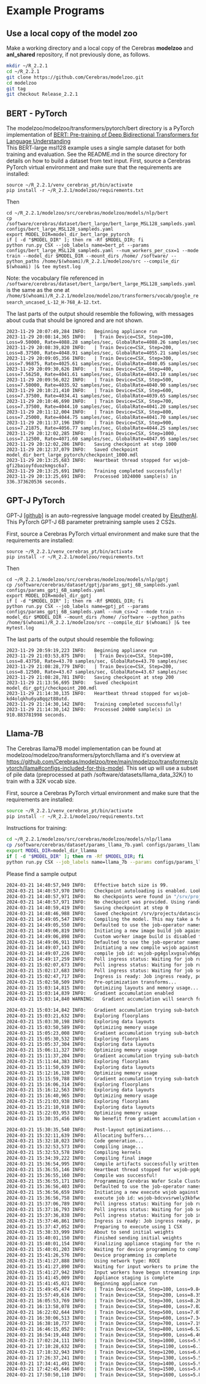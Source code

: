 # Example Programs

## Use a local copy of the model zoo
Make a working directory and a local copy of the Cerebras **modelzoo** and **anl_shared** repository, if not previously done, as follows.

```bash
mkdir ~/R_2.2.1
cd ~/R_2.2.1
git clone https://github.com/Cerebras/modelzoo.git
cd modelzoo
git tag
git checkout Release_2.2.1
```
<!---
cp -r /software/cerebras/model_zoo/anl_shared/ ~/R_2.2.1/anl_shared
--->

<!---
## UNet

An implementation of this: [U-Net: Convolutional Networks for Biomedical Image Segmentation](https://arxiv.org/pdf/1505.04597.pdf), Ronneberger et.  al 2015<br>
To run Unet with the <a href="https://www.kaggle.com/c/severstal-steel-defect-detection">Severstal: Steel Defect Detection</a> kaggle dataset, using a pre-downloaded copy of the dataset:<br>
First, source a Cerebras PyTorch virtual environment and make sure that requirements are installed.

```console
source ~/R_2.2.1/venv_cerebras_pt/bin/activate
pip install -r ~/R_2.2.1/modelzoo/requirements.txt
```

Then

```console
cd ~/R_2.2.1/modelzoo/src/cerebras/modelzoo/models/nlp/bert
cp /software/cerebras/dataset/severstal-steel-defect-detection/params_severstal_binary_rawds.yaml configs/params_severstal_binary_rawds.yaml
export MODEL_DIR=model_dir_unet
if [ -d "$MODEL_DIR" ]; then rm -Rf $MODEL_DIR; fi
python run.py CSX --job_labels name=unet_pt --params configs/params_severstal_binary_rawds.yaml --model_dir $MODEL_DIR --mode train --mount_dirs /home/ /software --python_paths /home/$(whoami)/R_2.2.1/modelzoo/ --compile_dir $(whoami) |& tee mytest.log 
```
--->

<!--- Appears to not have been ported to 1.7.1
## BraggNN
An implementation of this: [BraggNN: fast X-ray Bragg peak analysis using deep
learning](https://journals.iucr.org/m/issues/2022/01/00/fs5198/fs5198.pdf)<br>
The BraggNN model has two versions:<br>
1) Convolution only - this version does not include the non-local attention block<br>
2) Nonlocal - This version includes the nonlocal attention block as described in  <br>
[https://arxiv.org/pdf/1711.07971.pdf](https://arxiv.org/pdf/1711.07971.pdf)

```console
TODO
cd ~/R_2.2.1/anl_shared/braggnn/tf
# This yaml has a correct path to a BraggNN dataset
cp /software/cerebras/dataset/BraggN/params_bragg_nonlocal_sampleds.yaml configs/params_bragg_nonlocal_sampleds.yaml
export MODEL_DIR=model_dir_braggnn
if [ -d "$MODEL_DIR" ]; then rm -Rf $MODEL_DIR; fi
```
--->


## BERT - PyTorch

The modelzoo/modelzoo/transformers/pytorch/bert directory is a PyTorch implementation of [BERT: Pre-training of Deep Bidirectional Transformers for Language Understanding](https://arxiv.org/abs/1810.04805)<br>
This BERT-large msl128 example uses a single sample dataset for both training and evaluation. See the README.md in the source directory for details on how to build a dataset from text input.
First, source a Cerebras PyTorch virtual environment and make sure that the requirements are installed:

<!---
source /software/cerebras/venvs/venv_cerebras_pt/bin/activate
# or your personal venv
--->
```console
source ~/R_2.2.1/venv_cerebras_pt/bin/activate
pip install -r ~/R_2.2.1/modelzoo/requirements.txt
```

Then

```console
cd ~/R_2.2.1/modelzoo/src/cerebras/modelzoo/models/nlp/bert
cp /software/cerebras/dataset/bert_large/bert_large_MSL128_sampleds.yaml configs/bert_large_MSL128_sampleds.yaml
export MODEL_DIR=model_dir_bert_large_pytorch
if [ -d "$MODEL_DIR" ]; then rm -Rf $MODEL_DIR; fi
python run.py CSX --job_labels name=bert_pt --params configs/bert_large_MSL128_sampleds.yaml --num_workers_per_csx=1 --mode train --model_dir $MODEL_DIR --mount_dirs /home/ /software/ --python_paths /home/$(whoami)/R_2.2.1/modelzoo/src --compile_dir $(whoami) |& tee mytest.log
```
Note: the vocabulary file referenced in `/software/cerebras/dataset/bert_large/bert_large_MSL128_sampleds.yaml` is the same as the one at `/home/$(whoami)/R_2.2.1/modelzoo/modelzoo/transformers/vocab/google_research_uncased_L-12_H-768_A-12.txt`. 

The last parts of the output should resemble the following, with messages about cuda that should be ignored and are not shown.

```console
2023-11-29 20:07:49,284 INFO:   Beginning appliance run
2023-11-29 20:08:14,365 INFO:   | Train Device=CSX, Step=100, Loss=9.50000, Rate=4088.28 samples/sec, GlobalRate=4088.26 samples/sec
2023-11-29 20:08:39,820 INFO:   | Train Device=CSX, Step=200, Loss=8.37500, Rate=4048.91 samples/sec, GlobalRate=4055.21 samples/sec
2023-11-29 20:09:05,356 INFO:   | Train Device=CSX, Step=300, Loss=7.96875, Rate=4025.61 samples/sec, GlobalRate=4040.05 samples/sec
2023-11-29 20:09:30,626 INFO:   | Train Device=CSX, Step=400, Loss=7.56250, Rate=4041.61 samples/sec, GlobalRate=4043.10 samples/sec
2023-11-29 20:09:56,022 INFO:   | Train Device=CSX, Step=500, Loss=7.50000, Rate=4035.92 samples/sec, GlobalRate=4040.90 samples/sec
2023-11-29 20:10:21,410 INFO:   | Train Device=CSX, Step=600, Loss=7.37500, Rate=4034.41 samples/sec, GlobalRate=4039.65 samples/sec
2023-11-29 20:10:46,690 INFO:   | Train Device=CSX, Step=700, Loss=7.37500, Rate=4044.10 samples/sec, GlobalRate=4041.20 samples/sec
2023-11-29 20:11:12,004 INFO:   | Train Device=CSX, Step=800, Loss=7.25000, Rate=4044.75 samples/sec, GlobalRate=4041.70 samples/sec
2023-11-29 20:11:37,196 INFO:   | Train Device=CSX, Step=900, Loss=7.21875, Rate=4056.77 samples/sec, GlobalRate=4044.25 samples/sec
2023-11-29 20:12:02,285 INFO:   | Train Device=CSX, Step=1000, Loss=7.12500, Rate=4071.60 samples/sec, GlobalRate=4047.95 samples/sec
2023-11-29 20:12:02,286 INFO:   Saving checkpoint at step 1000
2023-11-29 20:12:37,079 INFO:   Saved checkpoint model_dir_bert_large_pytorch/checkpoint_1000.mdl
2023-11-29 20:13:25,683 INFO:   Heartbeat thread stopped for wsjob-gfi2baioyfduozkmgsc6a7.
2023-11-29 20:13:25,691 INFO:   Training completed successfully!
2023-11-29 20:13:25,691 INFO:   Processed 1024000 sample(s) in 336.373620536 seconds.
```

## GPT-J PyTorch

GPT-J [[github]](https://github.com/kingoflolz/mesh-transformer-jax) is an auto-regressive language model created by [EleutherAI](https://www.eleuther.ai/).
This PyTorch GPT-J 6B parameter pretraining sample uses 2 CS2s.

First, source a Cerebras PyTorch virtual environment and make sure that the requirements are installed:

```console
source ~/R_2.2.1/venv_cerebras_pt/bin/activate
pip install -r ~/R_2.2.1/modelzoo/requirements.txt
```

Then

```console
cd ~/R_2.2.1/modelzoo/src/cerebras/modelzoo/models/nlp/gptj
cp /software/cerebras/dataset/gptj/params_gptj_6B_sampleds.yaml configs/params_gptj_6B_sampleds.yaml
export MODEL_DIR=model_dir_gptj
if [ -d "$MODEL_DIR" ]; then rm -Rf $MODEL_DIR; fi
python run.py CSX --job_labels name=gptj_pt --params configs/params_gptj_6B_sampleds.yaml --num_csx=2 --mode train --model_dir $MODEL_DIR --mount_dirs /home/ /software --python_paths /home/$(whoami)/R_2.2.1/modelzoo/src --compile_dir $(whoami) |& tee mytest.log
```

The last parts of the output should resemble the following:

```console
2023-11-29 20:59:19,223 INFO:   Beginning appliance run
2023-11-29 21:03:53,875 INFO:   | Train Device=CSX, Step=100, Loss=8.43750, Rate=43.70 samples/sec, GlobalRate=43.70 samples/sec
2023-11-29 21:08:28,779 INFO:   | Train Device=CSX, Step=200, Loss=8.12500, Rate=43.67 samples/sec, GlobalRate=43.67 samples/sec
2023-11-29 21:08:28,781 INFO:   Saving checkpoint at step 200
2023-11-29 21:13:56,695 INFO:   Saved checkpoint model_dir_gptj/checkpoint_200.mdl
2023-11-29 21:14:30,135 INFO:   Heartbeat thread stopped for wsjob-kd4olqkhu6ya8qqzt88utd.
2023-11-29 21:14:30,142 INFO:   Training completed successfully!
2023-11-29 21:14:30,142 INFO:   Processed 24000 sample(s) in 910.883781998 seconds.
```

## Llama-7B 
The Cerebras llama7B model implementation can be found at modelzoo/modelzoo/transformers/pytorch/llama and it's overview at https://github.com/Cerebras/modelzoo/tree/main/modelzoo/transformers/pytorch/llama#configs-included-for-this-model. This set up will use a subset of pile data (preprocessed at path /software/datasets/llama_data_32K/) to train with a 32K vocab size. 


First, source a Cerebras PyTorch virtual environment and make sure that the requirements are installed:
```bash
source ~/R_2.2.1/venv_cerebras_pt/bin/activate
pip install -r ~/R_2.2.1/modelzoo/requirements.txt
```
Instructions for training:
```bash
cd ~/R_2.2.1/modelzoo/src/cerebras/modelzoo/models/nlp/llama
cp /software/cerebras/dataset/params_llama_7b.yaml configs/params_llama_7b.yaml
export MODEL_DIR=model_dir_llamma
if [ -d "$MODEL_DIR" ]; then rm -Rf $MODEL_DIR; fi
python run.py CSX --job_labels name=llama_7b --params configs/params_llama_7b.yaml --num_csx=1 --mode train --model_dir $MODEL_DIR --mount_dirs /projects /home/ /software --python_paths /home/$(whoami)/R_2.2.1/modelzoo/src  --compile_dir $(whoami) |& tee mytest.log
```

Please find a sample output
```bash
2024-03-21 14:40:57,949 INFO:   Effective batch size is 99.
2024-03-21 14:40:57,970 INFO:   Checkpoint autoloading is enabled. Looking for latest checkpoint in "/srv/projects/datascience/vsastry/model_dir_llama/" directory with the following naming convention: `checkpoint_(step)(_timestamp)?.mdl`.
2024-03-21 14:40:57,971 INFO:   No checkpoints were found in "/srv/projects/datascience/vsastry/model_dir_llama/".
2024-03-21 14:40:57,971 INFO:   No checkpoint was provided. Using randomly initialized model parameters.
2024-03-21 14:40:59,419 INFO:   Saving checkpoint at step 0
2024-03-21 14:48:46,988 INFO:   Saved checkpoint /srv/projects/datascience/vsastry/model_dir_llama/checkpoint_0.mdl
2024-03-21 14:49:05,547 INFO:   Compiling the model. This may take a few minutes.
2024-03-21 14:49:05,550 INFO:   Defaulted to use the job-operator namespace as the usernode config /opt/cerebras/config_v2 only has access to that namespace.
2024-03-21 14:49:06,819 INFO:   Initiating a new image build job against the cluster server.
2024-03-21 14:49:06,898 INFO:   Custom worker image build is disabled from server.
2024-03-21 14:49:06,911 INFO:   Defaulted to use the job-operator namespace as the usernode config /opt/cerebras/config_v2 only has access to that namespace.
2024-03-21 14:49:07,143 INFO:   Initiating a new compile wsjob against the cluster server.
2024-03-21 14:49:07,226 INFO:   compile job id: wsjob-pg4gslxvgsalvh6ppdvydb, remote log path: /n1/wsjob/workdir/job-operator/wsjob-pg4gslxvgsalvh6ppdvydb
2024-03-21 14:49:17,259 INFO:   Poll ingress status: Waiting for job running, current job status: Queueing, msg: job is queueing. Job queue status: current job is top of queue but likely blocked by running jobs, 1 compile job(s) running using 67Gi memory. For more information, please run 'csctl get jobs'.
2024-03-21 15:02:07,673 INFO:   Poll ingress status: Waiting for job running, current job status: Queueing, msg: job is queueing. Job queue status: current job is top of queue but likely blocked by running jobs, 1 execute job(s) running using 1 system(s), 1 compile job(s) running using 67Gi memory. For more information, please run 'csctl get jobs'.
2024-03-21 15:02:17,683 INFO:   Poll ingress status: Waiting for job service readiness.
2024-03-21 15:02:47,717 INFO:   Ingress is ready: Job ingress ready, poll ingress success.
2024-03-21 15:02:58,509 INFO:   Pre-optimization transforms...
2024-03-21 15:03:14,815 INFO:   Optimizing layouts and memory usage...
2024-03-21 15:03:14,839 INFO:   Gradient accumulation enabled
2024-03-21 15:03:14,840 WARNING:   Gradient accumulation will search for an optimal micro batch size based on internal performance models, which can lead to an increased compile time. Specify `micro_batch_size` option in the 'train_input/eval_input' section of your .yaml parameter file to set the gradient accumulation microbatch size, if an optimal microbatch size is known.

2024-03-21 15:03:14,842 INFO:   Gradient accumulation trying sub-batch size 3...
2024-03-21 15:03:21,632 INFO:   Exploring floorplans
2024-03-21 15:03:30,198 INFO:   Exploring data layouts
2024-03-21 15:03:50,589 INFO:   Optimizing memory usage
2024-03-21 15:05:23,008 INFO:   Gradient accumulation trying sub-batch size 33...
2024-03-21 15:05:30,532 INFO:   Exploring floorplans
2024-03-21 15:05:37,304 INFO:   Exploring data layouts
2024-03-21 15:06:11,327 INFO:   Optimizing memory usage
2024-03-21 15:11:37,204 INFO:   Gradient accumulation trying sub-batch size 9...
2024-03-21 15:11:44,383 INFO:   Exploring floorplans
2024-03-21 15:11:50,639 INFO:   Exploring data layouts
2024-03-21 15:12:16,120 INFO:   Optimizing memory usage
2024-03-21 15:15:59,788 INFO:   Gradient accumulation trying sub-batch size 11...
2024-03-21 15:16:06,314 INFO:   Exploring floorplans
2024-03-21 15:16:12,563 INFO:   Exploring data layouts
2024-03-21 15:16:40,965 INFO:   Optimizing memory usage
2024-03-21 15:21:03,938 INFO:   Exploring floorplans
2024-03-21 15:21:10,918 INFO:   Exploring data layouts
2024-03-21 15:22:03,953 INFO:   Optimizing memory usage
2024-03-21 15:30:35,456 INFO:   No benefit from gradient accumulation expected. Compile will proceed at original per-box batch size 99 with 9 lanes

2024-03-21 15:30:35,540 INFO:   Post-layout optimizations...
2024-03-21 15:32:11,639 INFO:   Allocating buffers...
2024-03-21 15:32:18,023 INFO:   Code generation...
2024-03-21 15:32:53,573 INFO:   Compiling image...
2024-03-21 15:32:53,578 INFO:   Compiling kernels
2024-03-21 15:34:39,222 INFO:   Compiling final image
2024-03-21 15:36:54,995 INFO:   Compile artifacts successfully written to remote compile directory. Compile hash is: cs_2599085507768189065
2024-03-21 15:36:55,146 INFO:   Heartbeat thread stopped for wsjob-pg4gslxvgsalvh6ppdvydb.
2024-03-21 15:36:55,160 INFO:   Compile was successful!
2024-03-21 15:36:55,171 INFO:   Programming Cerebras Wafer Scale Cluster for execution. This may take a few minutes.
2024-03-21 15:36:56,403 INFO:   Defaulted to use the job-operator namespace as the usernode config /opt/cerebras/config_v2 only has access to that namespace.
2024-03-21 15:36:56,659 INFO:   Initiating a new execute wsjob against the cluster server.
2024-03-21 15:36:56,758 INFO:   execute job id: wsjob-bdcvvsrwely3kbfwduefqx, remote log path: /n1/wsjob/workdir/job-operator/wsjob-bdcvvsrwely3kbfwduefqx
2024-03-21 15:37:06,789 INFO:   Poll ingress status: Waiting for job running, current job status: Scheduled, msg: job is scheduled. 
2024-03-21 15:37:16,793 INFO:   Poll ingress status: Waiting for job service readiness.
2024-03-21 15:37:36,838 INFO:   Poll ingress status: Waiting for job ingress readiness.
2024-03-21 15:37:46,861 INFO:   Ingress is ready: Job ingress ready, poll ingress success.
2024-03-21 15:37:47,052 INFO:   Preparing to execute using 1 CSX
2024-03-21 15:38:33,999 INFO:   About to send initial weights
2024-03-21 15:40:01,150 INFO:   Finished sending initial weights
2024-03-21 15:40:01,154 INFO:   Finalizing appliance staging for the run
2024-03-21 15:40:01,203 INFO:   Waiting for device programming to complete
2024-03-21 15:41:26,576 INFO:   Device programming is complete
2024-03-21 15:41:27,888 INFO:   Using network type: ROCE
2024-03-21 15:41:27,890 INFO:   Waiting for input workers to prime the data pipeline and begin streaming ...
2024-03-21 15:41:27,942 INFO:   Input workers have begun streaming input data
2024-03-21 15:41:45,009 INFO:   Appliance staging is complete
2024-03-21 15:41:45,021 INFO:   Beginning appliance run
2024-03-21 15:49:45,474 INFO:   | Train Device=CSX, Step=100, Loss=9.84375, Rate=20.61 samples/sec, GlobalRate=20.61 samples/sec
2024-03-21 15:57:49,616 INFO:   | Train Device=CSX, Step=200, Loss=8.35938, Rate=20.51 samples/sec, GlobalRate=20.53 samples/sec
2024-03-21 16:05:53,769 INFO:   | Train Device=CSX, Step=300, Loss=8.26562, Rate=20.47 samples/sec, GlobalRate=20.50 samples/sec
2024-03-21 16:13:58,078 INFO:   | Train Device=CSX, Step=400, Loss=7.02344, Rate=20.45 samples/sec, GlobalRate=20.49 samples/sec
2024-03-21 16:22:02,644 INFO:   | Train Device=CSX, Step=500, Loss=7.07812, Rate=20.44 samples/sec, GlobalRate=20.48 samples/sec
2024-03-21 16:30:06,513 INFO:   | Train Device=CSX, Step=600, Loss=7.34375, Rate=20.45 samples/sec, GlobalRate=20.47 samples/sec
2024-03-21 16:38:10,737 INFO:   | Train Device=CSX, Step=700, Loss=7.19531, Rate=20.45 samples/sec, GlobalRate=20.47 samples/sec
2024-03-21 16:46:15,052 INFO:   | Train Device=CSX, Step=800, Loss=6.52344, Rate=20.44 samples/sec, GlobalRate=20.47 samples/sec
2024-03-21 16:54:19,448 INFO:   | Train Device=CSX, Step=900, Loss=6.46875, Rate=20.44 samples/sec, GlobalRate=20.46 samples/sec
2024-03-21 17:02:24,111 INFO:   | Train Device=CSX, Step=1000, Loss=5.98438, Rate=20.43 samples/sec, GlobalRate=20.46 samples/sec
2024-03-21 17:10:28,632 INFO:   | Train Device=CSX, Step=1100, Loss=6.17188, Rate=20.43 samples/sec, GlobalRate=20.46 samples/sec
2024-03-21 17:18:32,943 INFO:   | Train Device=CSX, Step=1200, Loss=6.04688, Rate=20.44 samples/sec, GlobalRate=20.46 samples/sec
2024-03-21 17:26:37,241 INFO:   | Train Device=CSX, Step=1300, Loss=5.54688, Rate=20.44 samples/sec, GlobalRate=20.45 samples/sec
2024-03-21 17:34:41,491 INFO:   | Train Device=CSX, Step=1400, Loss=5.92188, Rate=20.44 samples/sec, GlobalRate=20.45 samples/sec
2024-03-21 17:42:45,646 INFO:   | Train Device=CSX, Step=1500, Loss=5.68750, Rate=20.45 samples/sec, GlobalRate=20.45 samples/sec
2024-03-21 17:50:50,110 INFO:   | Train Device=CSX, Step=1600, Loss=5.85938, Rate=20.44 samples/sec, GlobalRate=20.45 samples/sec
```
